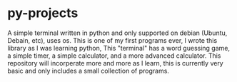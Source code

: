 # py-projects
A simple terminal written in python and only supported on debian (Ubuntu, Debain, etc), uses os. This is one of my first programs ever, I wrote this library as I
was learning python, This "terminal" has a word guessing game, a simple timer, a simple calculator, and a more advanced calculator. This repository will incorperate more and more as I learn,
this is currently very basic and only includes a small collection of programs.
